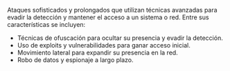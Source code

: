 Ataques sofisticados y prolongados que utilizan técnicas avanzadas para evadir la detección y mantener el acceso a un sistema o red. 
Entre sus características se incluyen:

- Técnicas de ofuscación para ocultar su presencia y evadir la detección.
- Uso de exploits y vulnerabilidades para ganar acceso inicial.
- Movimiento lateral para expandir su presencia en la red.
- Robo de datos y espionaje a largo plazo.